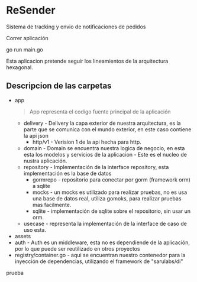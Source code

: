 # ReSender
Sistema de tracking y envio de notificaciones de pedidos

Correr aplicación

go run main.go

Esta aplicacion pretende seguir los lineamientos de la arquitectura hexagonal.

## Descripcion de las carpetas

* app
   > App representa el codigo fuente principal de la aplicación
   * delivery - Delivery la capa exterior de nuestra arquitectura, es la parte que se comunica con el mundo exterior, en este caso contiene la api json
      * http/v1 - Verision 1 de la api hecha para http.
   * domain - Domain se encuentra nuestra logica de negocio, en esta esta los modelos y servicios de la aplicacion - Este es el nucleo de nustra aplicación.
   * repository - Implementación de la interface repository, esta implementación es la base de datos
      * gormrepo - repositorio para conectar por gorm (framework orm) a sqlite
      * mocks - un mocks es utilizado para realizar pruebas, no es usa una base de datos real, utiliza gomoks, para realizar pruebas mas facilmente.
      * sqlite - implementación de sqlite sobre el repositorio, sin usar un orm.
   * usecase - representa la implementación de la interface de caso de uso esta.
* assets
* auth - Auth es un middleware, esta no es dependiende de la aplicación, por lo que puede ser reutilizado en otros proyectos 
* registry/container.go - aqui se encuentran nuestro contenedor para la inyección de dependencias, utilizando el framework de "sarulabs/di"

prueba
